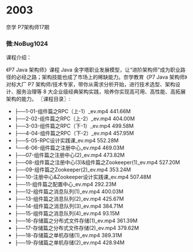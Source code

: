 # 2003
奈学 P7架构师17期
### 微:NoBug1024 


课程介绍：

《P7 Java 架构师》课程 Java 金字塔职业发展模型，让“进阶架构师”成为职业路径的必经之路；架构技能也成了市场上的稀缺能力。奈学教育《P7 Java 架构师》对标大厂 P7 架构师/技术专家，带你从需求分析开始，进行技术选型、架构设计、服务治理等 8 大企业级经典架构实践，培养你实现高可用、高性能、高拓展架构的能力。
〖课程目录〗:

- ├──1-01-组件篇之RPC（上-1）_ev.mp4  441.66M
- ├──2-02-组件篇之RPC（上-2）_ev.mp4  404.00M
- ├──3-03-组件篇之RPC（下-1）_ev.mp4  499.58M
- ├──4-04-组件篇之RPC（下-2）_ev.mp4  457.95M
- ├──5-05-RPC设计实践课_ev.mp4  552.28M
- └──6-06-组件篇之注册中心_ev.mp4  469.03M
- ├──07-组件篇之注册中心(2)_ev.mp4  473.82M
- ├──08-组件篇之注册中心(3)&组件篇之Zookeeper(1)_ev.mp4  527.20M
- ├──09-组件篇之Zookeeper(2)_ev.mp4  353.24M
- ├──10-注册中心&Zookeeper设计实践课_ev.mp4  507.48M
- ├──11-组件篇之配置中心_ev.mp4  292.23M
- ├──12-组件篇之消息队列(1)_ev.mp4  400.03M
- ├──13-组件篇之消息队列(2)_ev.mp4  425.67M
- ├──14-组件篇之消息队列(3)_ev.mp4  384.71M
- ├──15-组件篇之消息队列(4)_ev.mp4  93.15M
- ├──16-存储篇之分布式文件存储(1)_ev.mp4  361.39M
- ├──17-存储篇之分布式文件存储(2)_ev.mp4  379.62M
- ├──18-存储篇之单机存储(1)_ev.mp4  389.31M
- ├──19-存储篇之单机存储(2)_ev.mp4  428.94M
